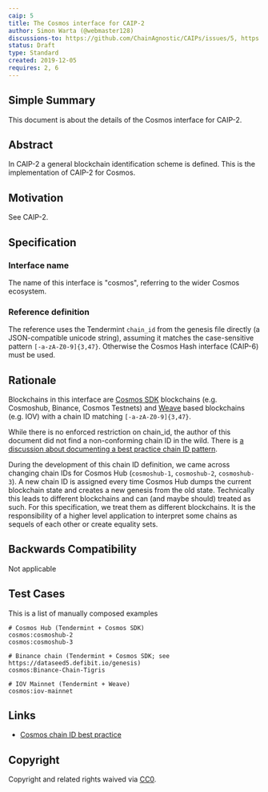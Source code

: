 ```yaml
---
caip: 5
title: The Cosmos interface for CAIP-2
author: Simon Warta (@webmaster128)
discussions-to: https://github.com/ChainAgnostic/CAIPs/issues/5, https://github.com/ChainAgnostic/CAIPs/pull/1
status: Draft
type: Standard
created: 2019-12-05
requires: 2, 6
---
```


## Simple Summary

This document is about the details of the Cosmos interface for CAIP-2.

## Abstract

In CAIP-2 a general blockchain identification scheme is defined. This is the
implementation of CAIP-2 for Cosmos.

## Motivation

See CAIP-2.

## Specification

### Interface name

The name of this interface is "cosmos", referring to the wider Cosmos ecosystem.

### Reference definition

The reference uses the Tendermint `chain_id` from the genesis file directly (a JSON-compatible unicode string), assuming it matches the case-sensitive pattern `[-a-zA-Z0-9]{3,47}`. Otherwise the Cosmos Hash interface (CAIP-6) must be used.

## Rationale

Blockchains in this interface are [Cosmos SDK](https://github.com/cosmos/cosmos-sdk) blockchains (e.g. Cosmoshub, Binance, Cosmos Testnets) and [Weave](https://github.com/iov-one/weave) based blockchains (e.g. IOV) with a chain ID matching `[-a-zA-Z0-9]{3,47}`.

While there is no enforced restriction on chain_id, the author of this document did not find a
non-conforming chain ID in the wild. There is [a discussion about documenting a best practice chain ID pattern](https://github.com/cosmos/cosmos-sdk/issues/5363).

During the development of this chain ID definition, we came across changing chain IDs for Cosmos Hub (`cosmoshub-1`, `cosmoshub-2`, `cosmoshub-3`). A new chain ID is assigned every time Cosmos Hub dumps the current blockchain state and creates a new genesis from the old state. Technically this leads to different blockchains and can (and maybe should) treated as such. For this specification, we treat them as different blockchains. It is the responsibility of a higher level application to interpret some chains as sequels of each other or create equality sets.

## Backwards Compatibility

Not applicable

## Test Cases

This is a list of manually composed examples

```
# Cosmos Hub (Tendermint + Cosmos SDK)
cosmos:cosmoshub-2
cosmos:cosmoshub-3

# Binance chain (Tendermint + Cosmos SDK; see https://dataseed5.defibit.io/genesis)
cosmos:Binance-Chain-Tigris

# IOV Mainnet (Tendermint + Weave)
cosmos:iov-mainnet
```

## Links

- [Cosmos chain ID best practice](https://github.com/cosmos/cosmos-sdk/issues/5363)

## Copyright

Copyright and related rights waived via [CC0](https://creativecommons.org/publicdomain/zero/1.0/).
